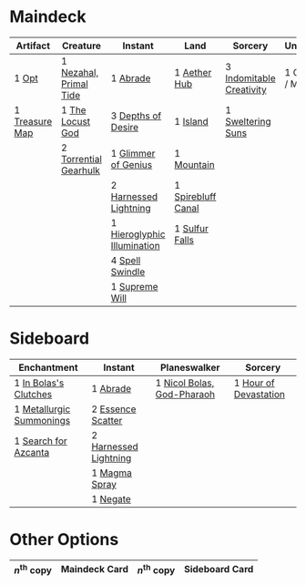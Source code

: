 
# Maindeck

|                                        Artifact                                         |                                            Creature                                             |                                               Instant                                                |                                            Land                                             |                                              Sorcery                                              |     Unknown     |
|-----------------------------------------------------------------------------------------|-------------------------------------------------------------------------------------------------|------------------------------------------------------------------------------------------------------|---------------------------------------------------------------------------------------------|---------------------------------------------------------------------------------------------------|-----------------|
|1 [Opt](http://gatherer.wizards.com/Pages/Card/Details.aspx?multiverseid=439586)         |1 [Nezahal, Primal Tide](http://gatherer.wizards.com/Pages/Card/Details.aspx?multiverseid=439702)|1 [Abrade](http://gatherer.wizards.com/Pages/Card/Details.aspx?multiverseid=430772)                   |1 [Aether Hub](http://gatherer.wizards.com/Pages/Card/Details.aspx?multiverseid=417815)      |3 [Indomitable Creativity](http://gatherer.wizards.com/Pages/Card/Details.aspx?multiverseid=423752)|1 Commit / Memory|
|1 [Treasure Map](http://gatherer.wizards.com/Pages/Card/Details.aspx?multiverseid=435410)|1 [The Locust God](http://gatherer.wizards.com/Pages/Card/Details.aspx?multiverseid=430686)      |3 [Depths of Desire](http://gatherer.wizards.com/Pages/Card/Details.aspx?multiverseid=435204)         |1 [Island](http://gatherer.wizards.com/Pages/Card/Details.aspx?multiverseid=439602)          |1 [Sweltering Suns](http://gatherer.wizards.com/Pages/Card/Details.aspx?multiverseid=426851)       |                 |
|                                                                                         |2 [Torrential Gearhulk](http://gatherer.wizards.com/Pages/Card/Details.aspx?multiverseid=420589) |1 [Glimmer of Genius](http://gatherer.wizards.com/Pages/Card/Details.aspx?multiverseid=417622)        |1 [Mountain](http://gatherer.wizards.com/Pages/Card/Details.aspx?multiverseid=439604)        |                                                                                                   |                 |
|                                                                                         |                                                                                                 |2 [Harnessed Lightning](http://gatherer.wizards.com/Pages/Card/Details.aspx?multiverseid=417690)      |1 [Spirebluff Canal](http://gatherer.wizards.com/Pages/Card/Details.aspx?multiverseid=417822)|                                                                                                   |                 |
|                                                                                         |                                                                                                 |1 [Hieroglyphic Illumination](http://gatherer.wizards.com/Pages/Card/Details.aspx?multiverseid=426759)|1 [Sulfur Falls](http://gatherer.wizards.com/Pages/Card/Details.aspx?multiverseid=241987)    |                                                                                                   |                 |
|                                                                                         |                                                                                                 |4 [Spell Swindle](http://gatherer.wizards.com/Pages/Card/Details.aspx?multiverseid=435235)            |                                                                                             |                                                                                                   |                 |
|                                                                                         |                                                                                                 |1 [Supreme Will](http://gatherer.wizards.com/Pages/Card/Details.aspx?multiverseid=430738)             |                                                                                             |                                                                                                   |                 |


# Sideboard

|                                            Enchantment                                            |                                            Instant                                             |                                            Planeswalker                                             |                                            Sorcery                                             |
|---------------------------------------------------------------------------------------------------|------------------------------------------------------------------------------------------------|-----------------------------------------------------------------------------------------------------|------------------------------------------------------------------------------------------------|
|1 [In Bolas's Clutches](http://gatherer.wizards.com/Pages/Card/Details.aspx?multiverseid=442942)   |1 [Abrade](http://gatherer.wizards.com/Pages/Card/Details.aspx?multiverseid=430772)             |1 [Nicol Bolas, God-Pharaoh](http://gatherer.wizards.com/Pages/Card/Details.aspx?multiverseid=430829)|1 [Hour of Devastation](http://gatherer.wizards.com/Pages/Card/Details.aspx?multiverseid=430786)|
|1 [Metallurgic Summonings](http://gatherer.wizards.com/Pages/Card/Details.aspx?multiverseid=417629)|2 [Essence Scatter](http://gatherer.wizards.com/Pages/Card/Details.aspx?multiverseid=438446)    |                                                                                                     |                                                                                                |
|1 [Search for Azcanta](http://gatherer.wizards.com/Pages/Card/Details.aspx?multiverseid=435226)    |2 [Harnessed Lightning](http://gatherer.wizards.com/Pages/Card/Details.aspx?multiverseid=417690)|                                                                                                     |                                                                                                |
|                                                                                                   |1 [Magma Spray](http://gatherer.wizards.com/Pages/Card/Details.aspx?multiverseid=None)          |                                                                                                     |                                                                                                |
|                                                                                                   |1 [Negate](http://gatherer.wizards.com/Pages/Card/Details.aspx?multiverseid=None)               |                                                                                                     |                                                                                                |


# Other Options

|*n*<sup>th</sup> copy|Maindeck Card|*n*<sup>th</sup> copy|Sideboard Card|
|---------------------|-------------|---------------------|--------------|

